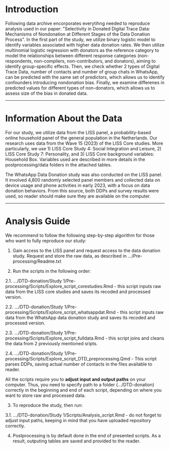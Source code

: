 # Introduction

Following data archive encorporates everytihng needed to reproduce analysis used in our paper: "Selectivity in Donated Digital Trace Data: Mechanisms of Nondonation at Different Stages of the Data Donation Process". In the first part of the study, we utilize binary logistic model to identify variables associated with higher data donation rates. We then utilize multinomial logistic regression with donators as the reference category to model the relationships between different response categories (non-respondents, non-compliers, non-contributors, and donators), aiming to identify group-specific effects. Then, we check whether 2 types of Digital Trace Data, number of contacts and number of group chats in WhatsApp, can be predicted with the same set of predictors, which allows us to identify confounders introducing nondonation bias. Finally, we examine differenes in predicted values for different types of non-donators, which allows us to assess size of the bias in donated data.  

___

# Information About the Data

For our study, we utilize data from the LISS panel, a probability-based online household panel of the general population in the Netherlands. Our research uses data from the Wave 15 (2023) of the LISS Core studies. More particularly, we use 1) LISS Core Study 4: Social Integration and Leisure, 2) LISS Core Study 7: Personality, and 3) LISS Core background variables: Household Box. Variables used are described in more details in the postprocessing/data folders in the attached tables. 

The WhatsApp Data Donation study was also conducted on the LISS panel. It involved 4,800 randomly selected panel members and collected data on device usage and phone activities in early 2023, with a focus on data donation behaviors. From this source, both DDPs and survey results were used, so reader should make sure they are available on the computer. 
___

# Analysis Guide

We recommend to follow the following step-by-step algorithm for those who want to fully reproduce our study:

1) Gain access to the LISS panel and request access to the data donation study. Request and store the raw data, as described in .../Pre-processing/Readme.txt

2) Run the scripts in the following order:
   
2.1. .../DTD-donation/Study 1/Pre-processing/Scripts/Explore_script_corestudies.Rmd - this script inputs raw data from the LISS core studies and saves its recoded and processed version. 

2.2. .../DTD-donation/Study 1/Pre-processing/Scripts/Explore_script_whatsappdat.Rmd  - this script inputs raw data from the WhatsApp data donation study and saves its recoded and processed version. 

2.3. .../DTD-donation/Study 1/Pre-processing/Scripts/Explore_script_fulldata.Rmd - this script joins and cleans the data from 2 previously mentioned sripts. 

2.4. .../DTD-donation/Study 1/Pre-processing/Scripts/Explore_script_DTD_preprocessing.Qmd - This script parses DDPs, saving actual number of contacts in the files available to reader.

All the scripts require you to **adjust input and output paths** on your computer. Thus, you need to specify path to a folder (.../DTD-donation) correctly in the beginning and end of each script, depending on where you want to store raw and processed data. 

3) To reproduce the study, then run:
   
3.1. .../DTD-donation/Study 1/Scripts/Analysis_script.Rmd - do not forget to adjust input paths, keeping in mind that you have uploaded repository correctly.

4) Postprocessing is by default done in the end of presented scripts. As a result, outputing tables are saved and provided to the reader.  



